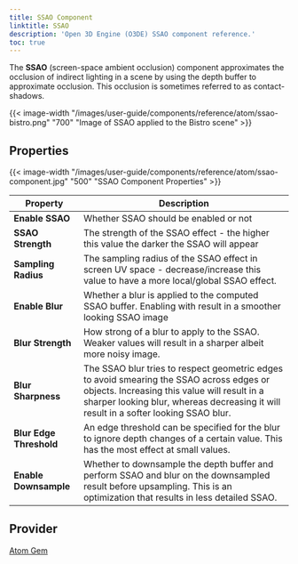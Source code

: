 ```yaml
---
title: SSAO Component
linktitle: SSAO
description: 'Open 3D Engine (O3DE) SSAO component reference.'
toc: true
---
```


The **SSAO** (screen-space ambient occlusion) component approximates the occlusion of indirect lighting in a scene by using the depth buffer to approximate occlusion. This occlusion is sometimes referred to as contact-shadows. 

{{< image-width "/images/user-guide/components/reference/atom/ssao-bistro.png" "700" "Image of SSAO applied to the Bistro scene" >}}

## Properties

{{< image-width "/images/user-guide/components/reference/atom/ssao-component.jpg" "500" "SSAO Component Properties" >}}

| Property | Description |
|-|-|
| **Enable SSAO** | Whether SSAO should be enabled or not |
| **SSAO Strength** | The strength of the SSAO effect - the higher this value the darker the SSAO will appear |
| **Sampling Radius** | The sampling radius of the SSAO effect in screen UV space - decrease/increase this value to have a more local/global SSAO effect. |
| **Enable Blur** | Whether a blur is applied to the computed SSAO buffer. Enabling with result in a smoother looking SSAO image |
| **Blur Strength** | How strong of a blur to apply to the SSAO. Weaker values will result in a sharper albeit more noisy image. |
| **Blur Sharpness** | The SSAO blur tries to respect geometric edges to avoid smearing the SSAO across edges or objects. Increasing this value will result in a sharper looking blur, whereas decreasing it will result in a softer looking SSAO blur. |
| **Blur Edge Threshold** | An edge threshold can be specified for the blur to ignore depth changes of a certain value. This has the most effect at small values. |
| **Enable Downsample** | Whether to downsample the depth buffer and perform SSAO and blur on the downsampled result before upsampling. This is an optimization that results in less detailed SSAO. |

## Provider ##

[Atom Gem](/docs/user-guide/gems/reference/rendering/atom/atom/)
